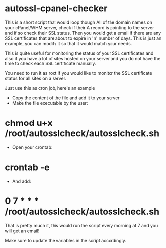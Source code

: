 # autossl-cpanel-checker
This is a short script that would loop though All of the domain names on your cPanel/WHM server, check if their A record is pointing to the server and if so check their SSL status. Then you would get a email if there are any SSL certificates that are about to expire in 'n' number of days. This is just an example, you can modify it so that it would match your needs.

This is quite useful for monitoring the status of your SSL certificates and also if you have a lot of sites hosted on your server and you do not have the time to check each SSL certificate manually.

You need to run it as root if you would like to monitor the SSL certificate status for all sites on a server.

Just use this as cron job, here's an example
 - Copy the content of the file and add it to your server
 - Make the file executable by the user:
# chmod u+x /root/autosslcheck/autosslcheck.sh
 - Open your crontab:
# crontab -e
 - And add:
# 0 7 * * * /root/autosslcheck/autosslcheck.sh

That is pretty much it, this would run the script every morning at 7 and you will get an email!

Make sure to update the variables in the script accordingly. 
